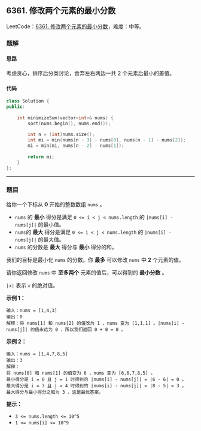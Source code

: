 ## 6361. 修改两个元素的最小分数

LeetCode：[6361. 修改两个元素的最小分数](https://leetcode.cn/problems/minimum-score-by-changing-two-elements/)，难度：中等。

### 题解

#### 思路

考虑贪心，排序后分类讨论，舍弃左右两边一共 $2$ 个元素后最小的差值。

#### 代码

```c++
class Solution {
public:
    
    int minimizeSum(vector<int>& nums) {
        sort(nums.begin(), nums.end());
        
        int n = (int)nums.size();
        int mi = min(nums[n - 3] - nums[0], nums[n - 1] - nums[2]);
        mi = min(mi, nums[n - 2] - nums[1]);
        
        return mi;
    }
};
```



---



### 题目

给你一个下标从 **0** 开始的整数数组 `nums` 。

- `nums` 的 **最小** 得分是满足 `0 <= i < j < nums.length` 的 `|nums[i] - nums[j]|` 的最小值。
- `nums`的 **最大** 得分是满足 `0 <= i < j < nums.length` 的 `|nums[i] - nums[j]|` 的最大值。
- `nums` 的分数是 **最大** 得分与 **最小** 得分的和。

我们的目标是最小化 `nums` 的分数。你 **最多** 可以修改 `nums` 中 **2** 个元素的值。

请你返回修改 `nums` 中 **至多两个** 元素的值后，可以得到的 **最小分数** 。

`|x|` 表示 `x` 的绝对值。

 

**示例 1：**

```
输入：nums = [1,4,3]
输出：0
解释：将 nums[1] 和 nums[2] 的值改为 1 ，nums 变为 [1,1,1] 。|nums[i] - nums[j]| 的值永远为 0 ，所以我们返回 0 + 0 = 0 。
```

**示例 2：**

```
输入：nums = [1,4,7,8,5]
输出：3
解释：
将 nums[0] 和 nums[1] 的值变为 6 ，nums 变为 [6,6,7,8,5] 。
最小得分是 i = 0 且 j = 1 时得到的 |nums[i] - nums[j]| = |6 - 6| = 0 。
最大得分是 i = 3 且 j = 4 时得到的 |nums[i] - nums[j]| = |8 - 5| = 3 。
最大得分与最小得分之和为 3 。这是最优答案。
```

 

**提示：**

- `3 <= nums.length <= 10^5`
- `1 <= nums[i] <= 10^9`

